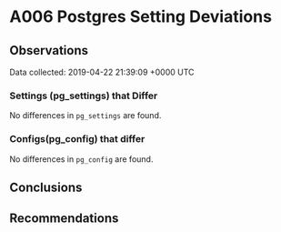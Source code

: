 # A006 Postgres Setting Deviations #

## Observations ##
Data collected: 2019-04-22 21:39:09 +0000 UTC  

### Settings (pg_settings) that Differ ###

No differences in `pg_settings` are found.

### Configs(pg_config) that differ ###

No differences in `pg_config` are found.



## Conclusions ##


## Recommendations ##

